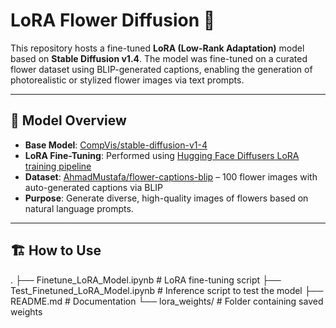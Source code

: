 # LoRA Flower Diffusion 🌸

This repository hosts a fine-tuned **LoRA (Low-Rank Adaptation)** model based on **Stable Diffusion v1.4**. The model was fine-tuned on a curated flower dataset using BLIP-generated captions, enabling the generation of photorealistic or stylized flower images via text prompts.

---

## 🧠 Model Overview

- **Base Model**: [CompVis/stable-diffusion-v1-4](https://huggingface.co/CompVis/stable-diffusion-v1-4)
- **LoRA Fine-Tuning**: Performed using [Hugging Face Diffusers LoRA training pipeline](https://huggingface.co/docs/diffusers/training/lora)
- **Dataset**: [AhmadMustafa/flower-captions-blip](https://huggingface.co/datasets/AhmadMustafa/flower-captions-blip) – 100 flower images with auto-generated captions via BLIP
- **Purpose**: Generate diverse, high-quality images of flowers based on natural language prompts.

---

## 🏗️ How to Use

.
├── Finetune_LoRA_Model.ipynb                # LoRA fine-tuning script
├── Test_Finetuned_LoRA_Model.ipynb          # Inference script to test the model
├── README.md                                # Documentation
└── lora_weights/                            # Folder containing saved weights
